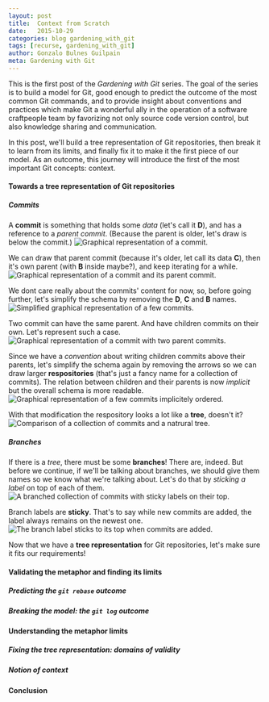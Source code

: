 ```yaml
---
layout: post
title:  Context from Scratch
date:   2015-10-29
categories: blog gardening_with_git
tags: [recurse, gardening_with_git]
author: Gonzalo Bulnes Guilpain
meta: Gardening with Git
---
```


This is the first post of the _Gardening with Git_ series. The goal of the series is to build a model for Git, good enough to predict the outcome of the most common Git commands, and to provide insight about conventions and practices which make Git a wonderful ally in the operation of a software craftpeople team by favorizing not only source code version control, but also knowledge sharing and communication.

In this post, we'll build a tree representation of Git repositories, then break it to learn from its limits, and finally fix it to make it the first piece of our model. As an outcome, this journey will introduce the first of the most important Git concepts: context.

#### Towards a tree representation of Git repositories

##### Commits

A **commit** is something that holds some _data_ (let's call it **D**), and has a reference to a _parent commit_. (Because the parent is older, let's draw is below the commit.)
![Graphical representation of a commit.](../../../../../images/gardening_with_git/commit.png)

We can draw that parent commit (because it's older, let call its data **C**), then it's own parent (with **B** inside maybe?), and keep iterating for a while.
![Graphical representation of a commit and its parent commit.](../../../../../images/gardening_with_git/commits.png)

We dont care really about the commits' content for now, so, before going further, let's simplify the schema by removing the **D**, **C** and **B** names.
![Simplified graphical representation of a few commits.](../../../../../images/gardening_with_git/commits-simplified.png)

Two commit can have the same parent. And have children commits on their own. Let's represent such a case.
![Graphical representation of a commit with two parent commits.](../../../../../images/gardening_with_git/commits-tree.png)

Since we have a _convention_ about writing children commits above their parents, let's simplify the schema again by removing the arrows so we can draw larger **respositories** (that's just a fancy name for a collection of commits). The relation between children and their parents is now _implicit_ but the overall schema is more readable.
![Graphical representation of a few commits implicitely ordered.](../../../../../images/gardening_with_git/commits-tree-simplified.png)

With that modification the respository looks a lot like a **tree**, doesn't it?
![Comparison of a collection of commits and a natrural tree.](../../../../../images/gardening_with_git/tree.png)

##### Branches

If there is a _tree_, there must be some **branches**! There are, indeed. But before we continue, if we'll be talking about branches, we should give them names so we know what we're talking about. Let's do that by _sticking a label_ on top of each of them.
![A branched collection of commits with sticky labels on their top.](../../../../../images/gardening_with_git/stickers.png)

Branch labels are **sticky**. That's to say while new commits are added, the label always remains on the newest one.
![The branch label sticks to its top when commits are added.](../../../../../images/gardening_with_git/sticker.png)

Now that we have a **tree representation** for Git repositories, let's make sure it fits our requirements!

#### Validating the metaphor and finding its limits

##### Predicting the `git rebase` outcome

##### Breaking the model: the `git log` outcome

#### Understanding the metaphor limits

##### Fixing the tree representation: domains of validity

##### Notion of context

#### Conclusion


